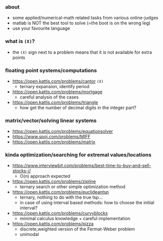 ### about
- some applied/numerical-math related tasks from various online-judges 
- matlab is NOT the best tool to solve (=the boot is on the wrong leg)
- use your favourite language

### what is `(X)`?
- the `(X)` sign next to a problem means that it is not available for extra points

### floating point systems/computations
- https://open.kattis.com/problems/cantor `(X)`
  - ternary expansion, identify period
- https://open.kattis.com/problems/mortgage
  - careful analysis of the cases
- https://open.kattis.com/problems/triangle
  - how get the number of decimal digits in the integer part?

### matrix/vector/solving linear systems
- https://open.kattis.com/problems/equationsolver
- https://www.spoj.com/problems/MIFF
- https://open.kattis.com/problems/matrix

### kinda optimization/searching for extremal values/locations
- https://www.interviewbit.com/problems/best-time-to-buy-and-sell-stocks-i/
  - O(n) approach expected
- https://open.kattis.com/problems/zipline
  - ternary search or other simple optimization method
- https://open.kattis.com/problems/euclideantsp
  - ternary, nothing to do with the true tsp...
  - in case of using interval based methods: how to choose the initial interval?
- https://open.kattis.com/problems/curvyblocks
  - minimal calculus knowledge + careful implementation
- https://open.kattis.com/problems/pizza
  - discrete,weighted version of the Fermat-Weber problem
  - unimodal
